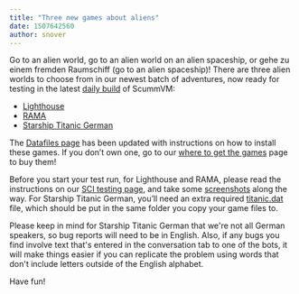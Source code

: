 ```yaml
---
title: "Three new games about aliens"
date: 1507642560
author: snover
---
```


Go to an alien world, go to an alien world on an alien spaceship, or gehe zu einem fremden Raumschiff (go to an alien spaceship)! There are three alien worlds to choose from in our newest batch of adventures, now ready for testing in the latest [daily build](/downloads/#daily) of ScummVM:

*   [Lighthouse](http://wiki.scummvm.org/index.php/Lighthouse)
*   [RAMA](http://wiki.scummvm.org/index.php/RAMA)
*   [Starship Titanic German](http://wiki.scummvm.org/index.php/Starship_Titanic)

The [Datafiles page](http://wiki.scummvm.org/index.php/Datafiles#All_SCI32_.28SCI2.2F3.29_games) has been updated with instructions on how to install these games. If you don’t own one, go to our [where to get the games](http://wiki.scummvm.org/index.php/Where_to_get_the_games) page to buy them!

Before you start your test run, for Lighthouse and RAMA, please read the instructions on our [SCI testing page](http://wiki.scummvm.org/index.php/SCI/Testing), and take some [screenshots](http://wiki.scummvm.org/index.php/Screenshots) along the way. For Starship Titanic German, you’ll need an extra required [titanic.dat](https://raw.githubusercontent.com/scummvm/scummvm/master/dists/engine-data/titanic.dat) file, which should be put in the same folder you copy your game files to.

Please keep in mind for Starship Titanic German that we're not all German speakers, so bug reports will need to be in English. Also, if any bugs you find involve text that's entered in the conversation tab to one of the bots, it will make things easier if you can replicate the problem using words that don't include letters outside of the English alphabet.

Have fun!
